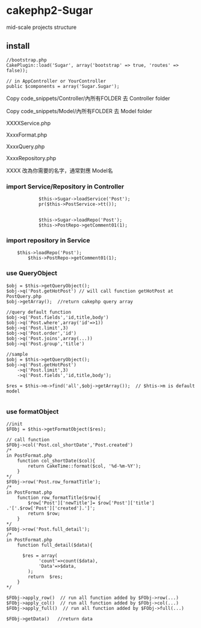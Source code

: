 # cakephp2-Sugar
mid-scale projects structure

## install
```
//bootstrap.php
CakePlugin::load('Sugar', array('bootstrap' => true, 'routes' => false));

// in AppController or YourController
public $components = array('Sugar.Sugar');
```

Copy code_snippets/Controller/內所有FOLDER 去 Controller folder

Copy code_snippets/Model/內所有FOLDER 去 Model folder

XXXXService.php

XxxxFormat.php

XxxxQuery.php

XxxxRepository.php


XXXX 改為你需要的名字，通常對應 Model名


### import Service/Repository in Controller
```
			$this->Sugar->loadService('Post');
			pr($this->PostService->tt());


			$this->Sugar->loadRepo('Post');
			$this->PostRepo->getComment01(1);
```

### import repository in Service
```
    $this->loadRepo('Post');    
		$this->PostRepo->getComment01(1);
```

### use QueryObject
```
$obj = $this->getQueryObject();
$obj->q('Post.getHotPost') // will call function getHotPost at PostQuery.php  
$obj->getArray();  //return cakephp query array

//query default function
$obj->q('Post.fields','id,title,body') 
$obj->q('Post.where',array('id'=>1)) 
$obj->q('Post.limit',3) 
$obj->q('Post.order','id') 
$obj->q('Post.joins',array(...)) 
$obj->q('Post.group','title')

//sample
$obj = $this->getQueryObject();
$obj->q('Post.getHotPost')
    ->q('Post.limit',3)
    ->q('Post.fields','id,title,body');
    
$res = $this->m->find('all',$obj->getArray());  // $htis->m is default model
 
```
### use formatObject
```
//init
$FObj = $this->getFormatObject($res);

// call function
$FObj->col('Post.col_shortDate','Post.created') 
/*
in PostFormat.php
    function col_shortDate($col){
        return CakeTime::format($col, '%d-%m-%Y');
    }
*/
$FObj->row('Post.row_formatTitle');
/*
in PostFormat.php
    function row_formatTitle($row){
        $row['Post']['newTitle']= $row['Post']['title'] .'['.$row['Post']['created'].']';
        return $row;
    }
*/
$FObj->row('Post.full_detail');
/*
in PostFormat.php
    function full_detail($data){
      
      $res = array(
            'count'=>count($data),
            'Data'=>$data,
        );
        return  $res;
    }
*/

$FObj->apply_row()  // run all function added by $FObj->row(...) 
$FObj->apply_col()  // run all function added by $FObj->col(...) 
$FObj->apply_full()  // run all function added by $FObj->full(...) 

$FObj->getData()   //return data
```


